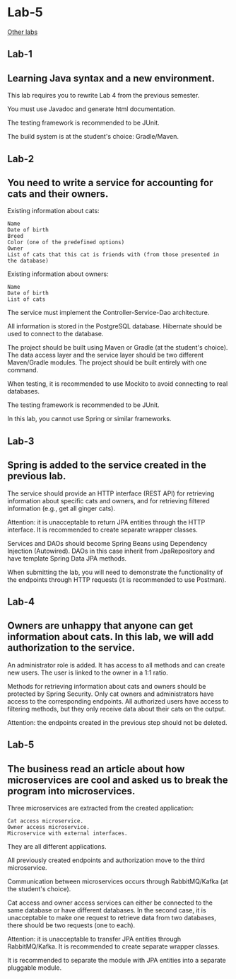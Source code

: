 # Lab-5 

[Other labs](https://github.com/mpxx1/is-java-tech)

## Lab-1
## Learning Java syntax and a new environment.

This lab requires you to rewrite Lab 4 from the previous semester.

You must use Javadoc and generate html documentation.

The testing framework is recommended to be JUnit.

The build system is at the student's choice: Gradle/Maven.

## Lab-2
## You need to write a service for accounting for cats and their owners.

Existing information about cats:

    Name
    Date of birth
    Breed
    Color (one of the predefined options)
    Owner
    List of cats that this cat is friends with (from those presented in the database)

Existing information about owners:

    Name
    Date of birth
    List of cats

The service must implement the Controller-Service-Dao architecture.

All information is stored in the PostgreSQL database. Hibernate should be used to connect to the database.

The project should be built using Maven or Gradle (at the student's choice).
The data access layer and the service layer should be two different Maven/Gradle modules. The project should be built entirely with one command.

When testing, it is recommended to use Mockito to avoid connecting to real databases.

The testing framework is recommended to be JUnit.

In this lab, you cannot use Spring or similar frameworks.

## Lab-3
## Spring is added to the service created in the previous lab.

The service should provide an HTTP interface (REST API) for retrieving information about specific cats and owners, and for retrieving filtered information (e.g., get all ginger cats).

Attention: it is unacceptable to return JPA entities through the HTTP interface. It is recommended to create separate wrapper classes.

Services and DAOs should become Spring Beans using Dependency Injection (Autowired). DAOs in this case inherit from JpaRepository and have template Spring Data JPA methods.

When submitting the lab, you will need to demonstrate the functionality of the endpoints through HTTP requests (it is recommended to use Postman).

## Lab-4
## Owners are unhappy that anyone can get information about cats. In this lab, we will add authorization to the service.

An administrator role is added. It has access to all methods and can create new users. The user is linked to the owner in a 1:1 ratio.

Methods for retrieving information about cats and owners should be protected by Spring Security. Only cat owners and administrators have access to the corresponding endpoints. All authorized users have access to filtering methods, but they only receive data about their cats on the output.

Attention: the endpoints created in the previous step should not be deleted.

## Lab-5
## The business read an article about how microservices are cool and asked us to break the program into microservices.

Three microservices are extracted from the created application:

    Cat access microservice.
    Owner access microservice.
    Microservice with external interfaces.

They are all different applications.

All previously created endpoints and authorization move to the third microservice.

Communication between microservices occurs through RabbitMQ/Kafka (at the student's choice).

Cat access and owner access services can either be connected to the same database or have different databases. In the second case, it is unacceptable to make one request to retrieve data from two databases, there should be two requests (one to each).

Attention: it is unacceptable to transfer JPA entities through RabbitMQ/Kafka. It is recommended to create separate wrapper classes.

It is recommended to separate the module with JPA entities into a separate pluggable module.

